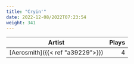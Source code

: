 ```yaml
---
title: "Cryin'"
date: 2022-12-08/2022T07:23:54
weight: 341
---
```




 Artist | Plays 
----- | -----:
[Aerosmith]({{< ref "a39229">}}) | 4
